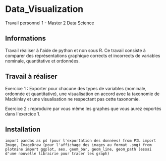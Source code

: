 # Data_Visualization


Travail personnel 1 - Master 2 Data Science

## Informations

Travail réaliser à l'aide de python et non sous R.
Ce travail consiste à comparer des représentations graphique corrects et incorrects de variables nominale, quantitative et ordonnées.

## Travail à réaliser

Exercice 1 :
Exporter pour chacune des types de variables (nominale, ordonnée et quantitative), une visualisation en accord avec la taxonomie de Mackinlay et une visualisation ne respectant pas cette taxonomie.

Exercice 2 : reproduire par vous même les graphes que vous aurez exportés dans l'exercice 1.

## Installation
`
import pandas as pd (pour l'exportation des données)
from PIL import Image, ImageDraw (pour l'affichage des images au format .png)
from plotnine import ggplot, aes, geom_bar, geom_line, geom_path (essai d'une nouvelle librairie pour tracer les graph)
`
